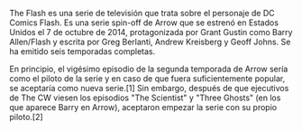 The Flash es una serie de televisión que trata sobre el personaje de DC Comics Flash. Es una serie spin-off de Arrow que se estrenó en Estados Unidos el 7 de octubre de 2014, protagonizada por Grant Gustin como Barry Allen/Flash y escrita por Greg Berlanti, Andrew Kreisberg y Geoff Johns. Se ha emitido seis temporadas completas.

En principio, el vigésimo episodio de la segunda temporada de Arrow sería como el piloto de la serie y en caso de que fuera suficientemente popular, se aceptaría como nueva serie.[1] Sin embargo, después de que ejecutivos de The CW viesen los episodios "The Scientist" y "Three Ghosts" (en los que aparece Barry en Arrow), aceptaron empezar la serie con su propio piloto.[2]

